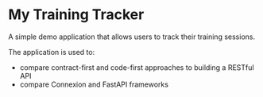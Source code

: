 # My Training Tracker
A simple demo application that allows users to track their training sessions.

The application is used to:
* compare contract-first and code-first approaches to building a RESTful API
* compare Connexion and FastAPI frameworks
